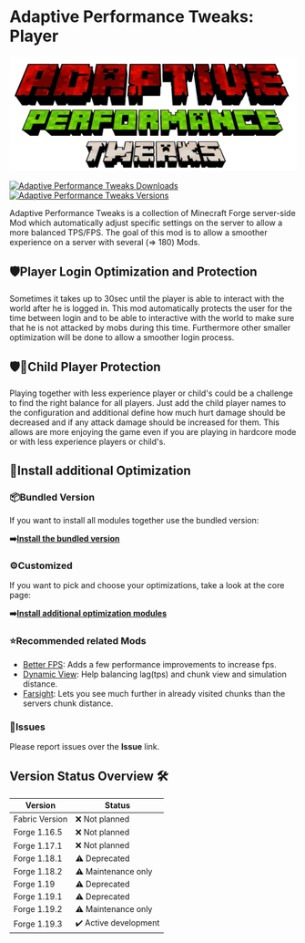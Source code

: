 # Adaptive Performance Tweaks: Player

![Adaptive Performance Tweaks: Player][header]

[![Adaptive Performance Tweaks Downloads](http://cf.way2muchnoise.eu/full_563963_downloads.svg)](https://www.curseforge.com/minecraft/mc-mods/adaptive-performance-tweaks-player)
[![Adaptive Performance Tweaks Versions](http://cf.way2muchnoise.eu/versions/Minecraft_563963_all.svg)](https://www.curseforge.com/minecraft/mc-mods/adaptive-performance-tweaks-player)

Adaptive Performance Tweaks is a collection of Minecraft Forge server-side Mod which automatically adjust specific settings on the server to allow a more balanced TPS/FPS.
The goal of this mod is to allow a smoother experience on a server with several (=> 180) Mods.

## 🛡️Player Login Optimization and Protection

Sometimes it takes up to 30sec until the player is able to interact with the world after he is logged in.
This mod automatically protects the user for the time between login and to be able to interactive with the world to make sure that he is not attacked by mobs during this time.
Furthermore other smaller optimization will be done to allow a smoother login process.

## 🛡️🐨Child Player Protection

Playing together with less experience player or child's could be a challenge to find the right balance for all players.
Just add the child player names to the configuration and additional define how much hurt damage should be decreased and if any attack damage should be increased for them.
This allows are more enjoying the game even if you are playing in hardcore mode or with less experience players or child's.

## 🚀Install additional Optimization

### 📦Bundled Version

If you want to install all modules together use the bundled version:

**➡️[Install the bundled version][bundled]**

### ⚙️Customized

If you want to pick and choose your optimizations, take a look at the core page:

**➡️[Install additional optimization modules][core]**

### ⭐Recommended related Mods

- [Better FPS][better-fps-render-distance]: Adds a few performance improvements to increase fps.
- [Dynamic View][dynamic-view]: Help balancing lag(tps) and chunk view and simulation distance.
- [Farsight][farsight]: Lets you see much further in already visited chunks than the servers chunk distance.

### 🚩Issues

Please report issues over the **Issue** link.

## Version Status Overview 🛠️

| Version        | Status                |
| -------------- | --------------------- |
| Fabric Version | ❌ Not planned        |
| Forge 1.16.5   | ❌ Not planned        |
| Forge 1.17.1   | ❌ Not planned        |
| Forge 1.18.1   | ⚠️ Deprecated         |
| Forge 1.18.2   | ⚠️ Maintenance only   |
| Forge 1.19     | ⚠️ Deprecated         |
| Forge 1.19.1   | ⚠️ Deprecated         |
| Forge 1.19.2   | ⚠️ Maintenance only   |
| Forge 1.19.3   | ✔️ Active development |

[header]: ../assets/aptweaks-header-only.png
[bundled]: https://www.curseforge.com/minecraft/mc-mods/adaptive-performance-tweaks
[core]: https://www.curseforge.com/minecraft/mc-mods/adaptive-performance-tweaks-core
[better-fps-render-distance]: https://www.curseforge.com/minecraft/mc-mods/better-fps-render-distance
[dynamic-view]: https://www.curseforge.com/minecraft/mc-mods/dynamic-view/
[farsight]: https://www.curseforge.com/minecraft/mc-mods/farsight
